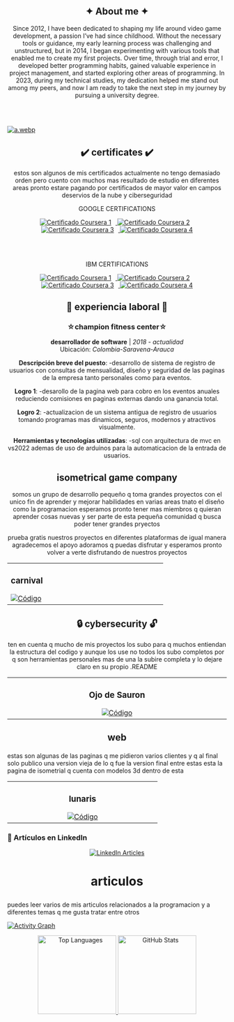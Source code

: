 <!-- si revisas el codigo lo voy a fragmentar y no quiero tener un codigo limpio super estetico est
estoy cansado de eso solo voy a tener cosas funcionales si quieres ver codigo mas limpio revisa mis 
otros proyectos si te interesa trabajar puedes contactarme por cualquier medio o red social-->

       
              
<!-- xxxxxxxxxxxxxxxxxxxxxxxxxxxxxxxxxxxxxxxxxxxxxxxxxxxxxxxxxxxxxxxxxxxxxxxxxxxxxxxxxxxxxxxxxxxxxxx Sobre mi   xxxxxxxxxxxxxxxxxxxxxxxxxxxxxxxxxxxxxxxxxxxxxxxxxxxxxxxxxxxxxxxxxxxxxxxxxxxxxxxxxxxxxxxxxxxxxxx -->
<section align="center"> 

<h1> ✦ About me ✦ </h1>

<p>
       Since 2012, I have been dedicated to shaping my life around video game development, a passion I’ve had since childhood. Without the necessary tools or guidance, my early learning process was challenging and unstructured, but in 2014, I began experimenting with
       various tools that enabled me to create my first projects. Over time, through trial and error, I developed better programming habits, gained valuable experience in project management, and started exploring other areas of programming. In 2023, during my
       technical studies, my dedication helped me stand out among my peers, and now I am ready to take the next step in my journey by pursuing a university degree.
</p>

<br> </br> </section>

<!-- banner --> 

[![a.webp](https://i.postimg.cc/7ZMmj0Ss/a.webp)](https://postimg.cc/pmrfF9Gz)

<!-- xxxxxxxxxxxxxxxxxxxxxxxxxxxxxxxxxxxxxxxxxxxxxxxxxxxxxxxxxxxxxxxxxxxxxxxxxxxxxxxxxxxxxxxxxxxxxxx certificados xxxxxxxxxxxxxxxxxxxxxxxxxxxxxxxxxxxxxxxxxxxxxxxxxxxxxxxxxxxxxxxxxxxxxxxxxxxxxxxxxxxxxxxxxxxxxxx -->
<section align="center"> 

<h1> ✔️ certificates ✔️ </h1>

  <p>
    estos son algunos de mis certificados actualmente no tengo demasiado orden pero cuento con muchos mas resultado de estudio en diferentes areas 
    pronto estare pagando por certificados de mayor valor en campos deservios de la nube y ciberseguridad
  </p>

<p>
GOOGLE CERTIFICATIONS 
</p>


  <!-- ds -->
  <a href="https://coursera.org/share/dbd6d9271c48fc26bc851940be5965ec">
    <img src="https://via.placeholder.com/150x50.png?text=Certificado+1" alt="Certificado Coursera 1" style="margin-right: 10px;"/>  </a>
  
  <!-- ds -->
  <a href="https://coursera.org/share/6acbb01c0ffaf7cb44d1614ca8931d36">
    <img src="https://via.placeholder.com/150x50.png?text=Certificado+2" alt="Certificado Coursera 2" style="margin-right: 10px;"/> </a>
  
  <!-- ds -->
  <a href="https://coursera.org/share/8d12195c5dbbfe438d6200a9122a3776">
    <img src="https://via.placeholder.com/150x50.png?text=Certificado+3" alt="Certificado Coursera 3" style="margin-right: 10px;"/>  </a>

  <!-- ds -->
  <a href="https://coursera.org/share/cb7c449dffacb435d2cad0bb84d92f63">
    <img src="https://via.placeholder.com/150x50.png?text=Certificado+4" alt="Certificado Coursera 4"/> </a> 



<br></br>

<p>
IBM CERTIFICATIONS 
</p>

  <!-- ds -->
  <a href="https://coursera.org/share/dbd6d9271c48fc26bc851940be5965ec">
    <img src="https://via.placeholder.com/150x50.png?text=Certificado+1" alt="Certificado Coursera 1" style="margin-right: 10px;"/>  </a>
  
  <!-- ds -->
  <a href="https://coursera.org/share/6acbb01c0ffaf7cb44d1614ca8931d36">
    <img src="https://via.placeholder.com/150x50.png?text=Certificado+2" alt="Certificado Coursera 2" style="margin-right: 10px;"/> </a>
  
  <!-- ds -->
  <a href="https://coursera.org/share/8d12195c5dbbfe438d6200a9122a3776">
    <img src="https://via.placeholder.com/150x50.png?text=Certificado+3" alt="Certificado Coursera 3" style="margin-right: 10px;"/>  </a>

  <!-- ds -->
  <a href="https://coursera.org/share/cb7c449dffacb435d2cad0bb84d92f63">
    <img src="https://via.placeholder.com/150x50.png?text=Certificado+4" alt="Certificado Coursera 4"/> </a> 



  
</section>


<!-- xxxxxxxxxxxxxxxxxxxxxxxxxxxxxxxxxxxxxxxxxxxxxxxxxxxxxxxxxxxxxxxxxxxxxxxxxxxxxxxxxxxxxxxxxxxxxxx exp laboral xxxxxxxxxxxxxxxxxxxxxxxxxxxxxxxxxxxxxxxxxxxxxxxxxxxxxxxxxxxxxxxxxxxxxxxxxxxxxxxxxxxxxxxxxxxxxxx -->
<section align="center" >

<h1> 💼 experiencia laboral 📁 </h1>

### ☆champion fitness center☆
**desarrollador de software** | *2018 - actualidad*  
Ubicación: *Colombia-Saravena-Arauca*  

**Descripción breve del puesto**: 
-desarrollo de sistema de registro de usuarios con consultas de mensualidad, diseño y seguridad de las paginas de la empresa tanto personales como para eventos.

**Logro 1**: 
-desarollo de la pagina web para cobro en los eventos anuales reduciendo comisiones en paginas externas dando una ganancia total.

**Logro 2**: 
-actualizacion de un sistema antigua de registro de usuarios tomando programas mas dinamicos, seguros, modernos y atractivos visualmente.

**Herramientas y tecnologías utilizadas**: 
-sql con arquitectura de mvc en vs2022 ademas de uso de arduinos para la automaticacion de la entrada de usuarios.


  
</section>

<!-- xxxxxxxxxxxxxxxxxxxxxxxxxxxxxxxxxxxxxxxxxxxxxxxxxxxxxxxxxxxxxxxxxxxxxxxxxxxxxxxxxxxxxxxxxxxxxxx isometrical game company xxxxxxxxxxxxxxxxxxxxxxxxxxxxxxxxxxxxxxxxxxxxxxxxxxxxxxxxxxxxxxxxxxxxxxxxxxxxxxxxxxxxxxxxxxxxxxx -->
<section align="center">
  
<h1> isometrical game company </h1>
  
<p>
       somos un grupo de desarrollo pequeño q toma grandes proyectos con el unico fin de aprender y mejorar habilidades
       en varias areas tnato el diseño como la programacion esperamos pronto tener mas miembros q quieran aprender cosas nuevas
       y ser parte de esta pequeña comunidad q busca poder tener grandes pryectos
</p>

  
<p>
       prueba gratis nuestros proyectos en diferentes plataformas de igual manera agradecemos el apoyo adoramos q puedas disfrutar 
       y esperamos pronto volver a verte disfrutando de nuestros proyectos
</p>




<!-- carnival -->
<table>        
<td width="25%"> 
       
<h3>carnival</h3> 

<a href="https://github.com/miguelacaceresrios/carnival" target="_blank">
<img src="https://img.shields.io/badge/CÓDIGO-ffffff?style=for-the-badge&logo=github&logoColor=black" alt="Código"></a> 

</td> </table>



</table>
</section>


<!-- xxxxxxxxxxxxxxxxxxxxxxxxxxxxxxxxxxxxxxxxxxxxxxxxxxxxxxxxxxxxxxxxxxxxxxxxxxxxxxxxxxxxxxxxxxxxxxx seguridad informatica xxxxxxxxxxxxxxxxxxxxxxxxxxxxxxxxxxxxxxxxxxxxxxxxxxxxxxxxxxxxxxxxxxxxxxxxxxxxxxxxxxxxxxxxxxxxxxx -->
<section align="center">
  
<h1> 🔒 cybersecurity 🔓 </h1>

<p>
  ten en cuenta q mucho de mis proyectos los subo para q muchos entiendan la 
  estructura del codigo y aunque los use no todos los subo completos por q son 
  herramientas personales mas de una la subire completa y lo dejare claro en su 
  propio .README
</p>



      
 <table>  <tr> 
         
<td width="25%"> 
   <h3 align="center">Ojo de Sauron</h3> <div align="center">
      <a href="https://github.com/miguelacaceresrios/screen-logger-" target="_blank">
        <img src="https://img.shields.io/badge/CÓDIGO-ffffff?style=for-the-badge&logo=github&logoColor=black" alt="Código"></a></div></td>


</tr></table></p></section>





<!-- xxxxxxxxxxxxxxxxxxxxxxxxxxxxxxxxxxxxxxxxxxxxxxxxxxxxxxxxxxxxxxxxxxxxxxxxxxxxxxxxxxxxxxxxxxxxxxx web xxxxxxxxxxxxxxxxxxxxxxxxxxxxxxxxxxxxxxxxxxxxxxxxxxxxxxxxxxxxxxxxxxxxxxxxxxxxxxxxxxxxxxxxxxxxxxx -->

<section>
  
<h1><p align="center">web</p></h1>

<p>
  estas son algunas de las paginas q me pidieron varios clientes y q al 
  final solo publico una version vieja de lo q fue la version final entre 
  estas esta la pagina de isometrial q cuenta con modelos 3d dentro de esta
</p>



      
<div align="center"> <table>  <tr> 

    
<td width="25%">
   <h3 align="center">lunaris</h3>
      <div align="center">
          <a href="" target="_blank">
            <img src="https://img.shields.io/badge/CÓDIGO-ffffff?style=for-the-badge&logo=github&logoColor=black" alt="Código"></a></div></td>




</tr></table></p></section>



<!-- xxxxxxxxxxxxxxxxxxxxxxxxxxxxxxxxxxxxxxxxxxxxxxxxxxxxxxxxxxxxxxxxxxxxxxxxxxxxxxxxxxxxxxxxxxxxxxx articulos xxxxxxxxxxxxxxxxxxxxxxxxxxxxxxxxxxxxxxxxxxxxxxxxxxxxxxxxxxxxxxxxxxxxxxxxxxxxxxxxxxxxxxxxxxxxxxx -->

### 📄 Artículos en LinkedIn

<p align="center">
  <a href="https://www.linkedin.com/in/miguelacaceresrios/">
    <img src="https://readme-typing-svg.herokuapp.com?font=Fira+Code&size=20&duration=3000&pause=1000&color=36BCF7&center=true&vCenter=true&lines=Título+del+Artículo+1;Tema+clave+del+Artículo+2;Explora+mis+análisis+en+Artículo+3" alt="LinkedIn Articles"/>
  </a>
</p>

<h1><p align="center">articulos</p></h1>

<p>
  puedes leer varios de mis articulos relacionados a la programacion y a diferentes temas q me gusta tratar entre otros
</p>




</section>
  <!-- Activity Graph -->
  <a href="https://github.com/Ashutosh00710/github-readme-activity-graph">
    <img src="https://github-readme-activity-graph.vercel.app/graph?username=miguelacaceresrios&theme=github-dark" alt="Activity Graph" />
  </a>



<!-- xxxxxxxxxxxxxxxxxxxxxxxxxxxxxxxxxxxxxxxxxxxxxxxxxxxxxxxxxxxxxxxxxxxxxxxxxxxxxxxxxxxxxxxxxxxxxxx estadisticas github xxxxxxxxxxxxxxxxxxxxxxxxxxxxxxxxxxxxxxxxxxxxxxxxxxxxxxxxxxxxxxxxxxxxxxxxxxxxxxxxxxxxxxxxxxxxxxx -->
<p align="center">
  
  <!-- Top Languages -->
  <a href="https://github.com/miguelacaceresrios">
    <img height="180em" src="https://github-readme-stats.vercel.app/api/top-langs/?username=miguelacaceresrios&layout=compact&langs_count=8&theme=dark" alt="Top Languages" />
  </a>
  
  <!-- GitHub Stats -->
  <a href="https://github.com/miguelacaceresrios">
    <img height="180em" src="https://github-readme-stats-eight-theta.vercel.app/api?username=miguelacaceresrios&show_icons=true&theme=dark&include_all_commits=true&count_private=true" alt="GitHub Stats" />
  </a>
</p>

